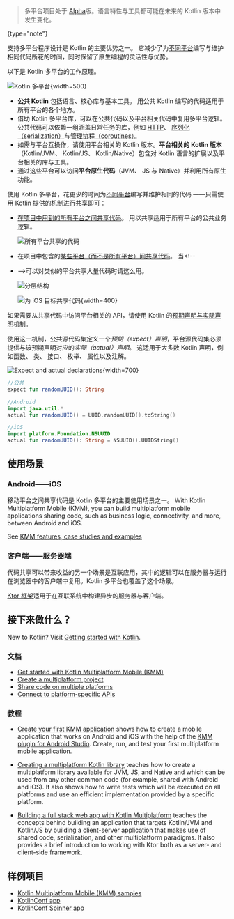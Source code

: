 [//]: # (title: 多平台程序设计)

> 多平台项目处于 [Alpha](components-stability.md)版。语言特性与工具都可能在未来的 Kotlin 版本中发生变化。
>
{type="note"}

支持多平台程序设计是 Kotlin 的主要优势之一。 它减少了为[不同平台](mpp-supported-platforms.md)<!--
-->编写与维护相同代码所花的时间，同时保留了原生编程的灵活性与优势。 

以下是 Kotlin 多平台的工作原理。

![Kotlin 多平台](kotlin-multiplatform.png){width=500}

* **公共 Kotlin** 包括语言、核心库与基本工具。 用公共 Kotlin 编写的代码适用于<!-- 
-->所有平台的各个地方。
* 借助 Kotlin 多平台库，可以在公共代码以及平台相关代码中复用多平台逻辑。
公共代码可以依赖一组涵盖日常任务的库，例如 [HTTP](https://ktor.io/clients/http-client/multiplatform.html)、 [序列化（serialization）](https://github.com/Kotlin/kotlinx.serialization)与<!--
-->[管理协程（coroutines）](https://github.com/Kotlin/kotlinx.coroutines)。
* 如需与平台互操作，请使用平台相关的 Kotlin 版本。**平台相关的 Kotlin 版本** 
（Kotlin/JVM、 Kotlin/JS、 Kotlin/Native）包含对 Kotlin 语言的扩展以及平台相关的库与工具。 
* 通过这些平台可以访问**平台原生代码**（JVM、 JS 与 Native）并利用所有原生<!--
-->功能。

使用 Kotlin 多平台，花更少的时间为[不同平台](mpp-supported-platforms.md)编写并维护相同的代码
——只需使用 Kotlin 提供的机制进行共享即可：

* [在项目中用到的所有平台之间共享代码](mpp-share-on-platforms.md#对所有平台共享代码)。 用以共享适用于<!--
-->所有平台的公共业务逻辑。
     
    ![所有平台共享的代码](flat-structure.png)
    
* 在项目中包含的[某些平台（而不是所有平台）间共享代码](mpp-share-on-platforms.md#对相似平台共享代码)。 当<!--
* -->可以对类似的平台共享大量代码时请这么用。 
    
    ![分层结构](hierarchical-structure.png)

    ![为 iOS 目标共享代码](iosmain-hierarchy.png){width=400}

如果需要从共享代码中访问平台相关的 API，请使用 Kotlin 的<!--
-->[预期声明与实际声明](mpp-connect-to-apis.md)机制。

使用这一机制，公共源代码集定义一个*预期（expect）声明*，平台源代码集必须提供<!--
-->与该预期声明对应的*实际（actual）声明*。 这适用于大多数 Kotlin 声明，例如<!-- 
-->函数、 类、 接口、 枚举、 属性以及注解。

![Expect and actual declarations](expect-actual.png){width=700}

```kotlin
//公共
expect fun randomUUID(): String
```

```kotlin
//Android
import java.util.*
actual fun randomUUID() = UUID.randomUUID().toString()
```

```kotlin
//iOS
import platform.Foundation.NSUUID
actual fun randomUUID(): String = NSUUID().UUIDString()
```

## 使用场景

### Android——iOS

移动平台之间共享代码是 Kotlin 多平台的主要使用场景之一。 With Kotlin Multiplatform Mobile (KMM),
you can build multiplatform mobile applications sharing code, such as business logic, connectivity, 
and more, between Android and iOS.

See [KMM features, case studies and examples](https://kotlinlang.org/lp/mobile/)

### 客户端——服务器端

代码共享可以带来收益的另一个场景是互联应用，其中的逻辑可以<!--
-->在服务器与运行在浏览器中的客户端中复用。Kotlin 多平台也覆盖了<!--
-->这个场景。

[Ktor 框架](https://ktor.kotlincn.net/)适用于在互联系统中构建异步的服务器与客户端。

## 接下来做什么？

New to Kotlin? Visit [Getting started with Kotlin](getting-started.md).

### 文档

* [Get started with Kotlin Multiplatform Mobile (KMM)](kmm-getting-started.md)
* [Create a multiplatform project](mpp-create-lib.md)
* [Share code on multiple platforms](mpp-share-on-platforms.md)
* [Connect to platform-specific APIs](mpp-connect-to-apis.md)

### 教程

* [Create your first KMM application](kmm-create-first-app.md) shows how to create a mobile application that works on Android and iOS with the help of the [KMM plugin for Android Studio](https://plugins.jetbrains.com/plugin/14936-kotlin-multiplatform-mobile).
Create, run, and test your first multiplatform mobile application.

* [Creating a multiplatform Kotlin library](multiplatform-library.md) teaches how to create a multiplatform 
library available for JVM, JS, and Native and which can be used from any other common code (for example, shared with 
Android and iOS). It also shows how to write tests which will be executed on all platforms and use an efficient implementation
 provided by a specific platform.
 
* [Building a full stack web app with Kotlin Multiplatform](https://play.kotlinlang.org/hands-on/Full%20Stack%20Web%20App%20with%20Kotlin%20Multiplatform/01_Introduction) 
  teaches the concepts behind building an application that targets Kotlin/JVM and Kotlin/JS by building a client-server 
  application that makes use of shared code, serialization, and other multiplatform paradigms. It also provides a brief
  introduction to working with Ktor both as a server- and client-side framework.
  
## 样例项目

- [Kotlin Multiplatform Mobile (KMM) samples](kmm-samples.md)
- [KotlinConf app](https://github.com/JetBrains/kotlinconf-app) 
- [KotlinConf Spinner app](https://github.com/jetbrains/kotlinconf-spinner)
